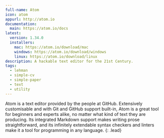```yaml
---
full-name: Atom
icon: atom
appurl: http://atom.io
documentation: 
  main: https://atom.io/docs
latest:
  version: 1.34.0
  installers:
    mac: https://atom.io/download/mac
    windows: https://atom.io/download/windows
    linux: https://atom.io/download/linux
description: A hackable text editor for the 21st Century.
tags:
  - lehman
  - simple-cv
  - simple-paper
  - text
  - utility
---
```


Atom is a text editor provided by the people at GitHub. Extensively
customisable and with Git and GitHub support built-in, Atom is a great tool
for beginners and experts alike, no matter what kind of text they are
producing. Its integrated Markdown support makes writing prose
straightforward, and its infinitely extendable syntax checkers and linters
make it a tool for programming in any language.
{: .lead}

